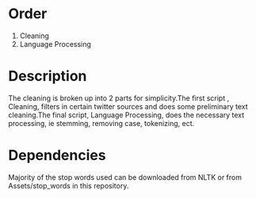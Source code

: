 # Order
1. Cleaning
2. Language Processing

# Description
The cleaning is broken up into 2 parts for simplicity.The first script , Cleaning, filters in certain twitter sources and does some preliminary text cleaning.The final script, Language Processing, does the necessary text processing, ie stemming, removing case, tokenizing, ect.

# Dependencies
Majority of the stop words used can be downloaded from NLTK or from Assets/stop_words in this repository.
